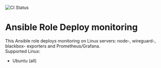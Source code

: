 ![CI Status](https://github.com/Ark4diiV/arole_linux_monitoring/actions/workflows/github-actions-lint.yml/badge.svg)
# Ansible Role Deploy monitoring
This Ansible role deploys monitoring on Linux servers: node-, wireguard-, blackbox- exporters and Prometheus/Grafana.   
Supported Linux:
- Ubuntu (all)
